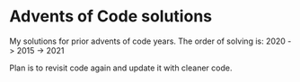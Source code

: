 # Advents of Code solutions

My solutions for prior advents of code years.
The order of solving is:
2020 -> 2015 -> 2021


Plan is to revisit code again and update it with cleaner code.
